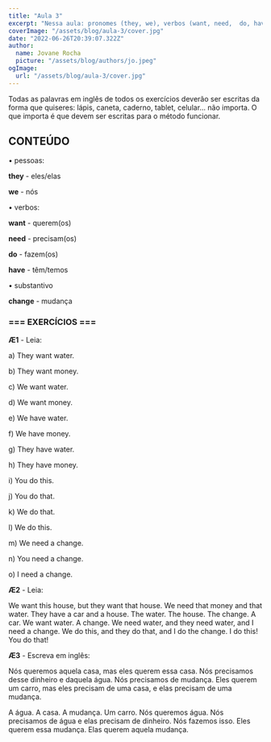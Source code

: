 ```yaml
---
title: "Aula 3"
excerpt: "Nessa aula: pronomes (they, we), verbos (want, need,  do, have)."
coverImage: "/assets/blog/aula-3/cover.jpg"
date: "2022-06-26T20:39:07.322Z"
author:
  name: Jovane Rocha
  picture: "/assets/blog/authors/jo.jpeg"
ogImage:
  url: "/assets/blog/aula-3/cover.jpg"
---
```


Todas as palavras em inglês de todos os exercícios deverão ser escritas da forma que quiseres:
lápis, caneta, caderno, tablet, celular... não importa. O que importa é
que devem ser escritas para o método funcionar.

## CONTEÚDO

• pessoas:

**they** - eles/elas

**we** - nós

• verbos:

**want** - querem(os)

**need** - precisam(os)

**do** - fazem(os)

**have** - têm/temos

• substantivo

**change** - mudança

### === EXERCÍCIOS ===

**Æ1** - Leia:

a) They want water.

b) They want money.

c) We want water.

d) We want money.

e) We have water.

f) We have money.

g) They have water.

h) They have money.

i) You do this.

j) You do that.

k) We do that.

l) We do this.

m) We need a change.

n) You need a change.

o) I need a change.

**Æ2** - Leia:

We want this house, but they want that house. We need that money and
that water. They have a car and a house. The water. The house. The change. A car. We
want water. A change. We need water, and they need water, and I need a change. We do this, and they do
that, and I do the change. I do this! You do that!

**Æ3** - Escreva em inglês:

Nós queremos aquela casa, mas eles querem essa casa. Nós precisamos desse dinheiro e
daquela água. Nós precisamos de mudança. Eles querem um carro, mas eles precisam de uma casa, e elas precisam de uma mudança.

A água. A casa. A mudança. Um carro. Nós
queremos água. Nós precisamos de água e elas precisam de dinheiro. Nós fazemos isso. Eles querem essa mudança. Elas querem aquela mudança.
